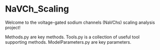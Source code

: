 # NaVCh_Scaling

Welcome to the voltage-gated sodium channels (NaVChs) scaling analysis project!

Methods.py are key methods.
Tools.py is a collection of useful tool supporting methods.
ModelParameters.py are key parameters.


